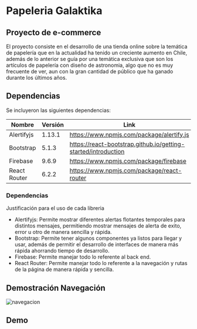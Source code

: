 # Papeleria Galaktika
## Proyecto de e-commerce

El proyecto consiste en el desarrollo de una tienda online sobre la temática de papelería que en la actualidad ha tenido un creciente aumento en Chile, además de lo anterior se guía por una temática exclusiva que son los artículos de papelería con diseño de astronomia, algo que no es muy frecuente de ver, aun con la gran cantidad de público que ha ganado durante los últimos años.  

## Dependencias

Se incluyeron las siguientes dependencias: 

| Nombre | Versión | Link |
| ------ | ------- | ---- |
| Alertifyjs | 1.13.1 | https://www.npmjs.com/package/alertify.js |
| Bootstrap | 5.1.3 | https://react-bootstrap.github.io/getting-started/introduction |
| Firebase | 9.6.9 | https://www.npmjs.com/package/firebase |
| React Router | 6.2.2 | https://www.npmjs.com/package/react-router |

### Dependencias

Justificación para el uso de cada libreria
* Alertifyjs: Permite mostrar diferentes alertas flotantes temporales para distintos mensajes, permitiendo mostrar mensajes de alerta de exito, error u otro de manera sencilla y rápida. 
* Bootstrap: Permite tener algunos componentes ya listos para llegar y usar, además de permitir el desarrollo de interfaces de manera más rápida ahorrando tiempo de desarrollo.  
* Firebase: Permite manejar todo lo referente al back end. 
* React Router: Permite manejar todo lo referente a la navegación y rutas de la página de manera rápida y sencilla.  

## Demostración Navegación

![navegacion](https://user-images.githubusercontent.com/93208325/157936308-b7654078-56db-4a29-acbb-32e04fa674de.gif)

## Demo 

